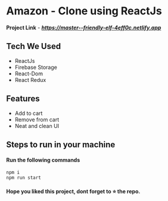 
# Amazon - Clone using ReactJs

**Project Link** - ***https://master--friendly-elf-4eff0c.netlify.app***

## Tech We Used

- ReactJs
- Firebase Storage
- React-Dom
- React Redux

## Features

- Add to cart
- Remove from cart
- Neat and clean UI

## Steps to run in your machine

#### Run the following commands
```
npm i
npm run start
```




#### Hope you liked this project, dont forget to ⭐ the repo.

